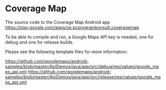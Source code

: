 # Coverage Map
The source code to the Coverage Map Android app
https://play.google.com/apps/se.pcprogramkonsult.coveragemap

To be able to compile and run, a Google Maps API key is needed, one for debug and one for release builds. 

Please see the following template files for more information: 

https://github.com/googlemaps/android-samples/blob/master/ApiDemos/java/app/src/debug/res/values/google_maps_api.xml
https://github.com/googlemaps/android-samples/blob/master/ApiDemos/java/app/src/release/res/values/google_maps_api.xml
